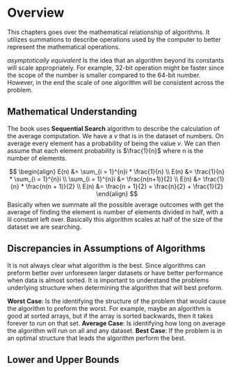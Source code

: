 # Overview
This chapters goes over the mathematical relationship of algorithms. It utilizes summations to describe operations used by the computer to better represent the mathematical operations. 

*asymptotically equivalent* Is the idea that an algorithm beyond its constants will scale appropriately. For example, 32-bit operation might be faster since the scope of the number is smaller compared to the 64-bit number. However, in the end the scale of one algorithm will be consistent across the problem.  

## Mathematical Understanding
The book uses **Sequential Search** algorithm to describe the calculation of the average computation. We have a $v$ that is in the dataset of numbers. On average every element has a probability of being the value $v$. We can then assume that each element probability is $\frac{1}{n}$ where n is the number of elements.

$$
\begin{align}
E(n) &= \sum_{i = 1}^{n}i * \frac{1}{n} \\
E(n) &= \frac{1}{n} * \sum_{i = 1}^{n}i \\
\sum_{i = 1}^{n}i &= \frac{n(n+1)}{2} \\
E(n) &= \frac{1}{n} * \frac{n(n + 1)}{2} \\
E(n) &= \frac{n + 1}{2} = \frac{n}{2} + \frac{1}{2}
\end{align}
$$
Basically when we summate all the possible average outcomes with get the average of finding the element is number of elements divided in half, with a lil constant left over. Basically this algorithm scales at half of the size of the dataset we are searching.

## Discrepancies in Assumptions of Algorithms

It is not always clear what algorithm is the best. Since algorithms can preform better over unforeseen larger datasets or have better performance when data is almost sorted. It is important to understand the problems underlying structure when determining the algorithm that will best preform.

**Worst Case**: Is the identifying the structure of the problem that would cause the algorithm to preform the worst. For example, maybe an algorithm is good at sorted arrays, but if the array is sorted backwards, then it takes forever to run on that set.
**Average Case**: Is identifying how long on average the algorithm will run on all and any dataset. 
**Best Case**: If the problem is in an optimal structure that leads the algorithm perform the best.

## Lower and Upper Bounds

